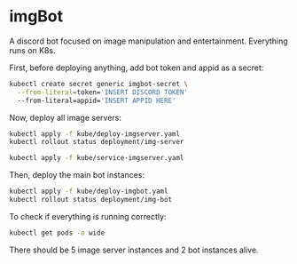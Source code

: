 # imgBot

A discord bot focused on image manipulation and entertainment. Everything runs on K8s.

First, before deploying anything, add bot token and appid as a secret:
```bash
kubectl create secret generic imgbot-secret \
  --from-literal=token='INSERT DISCORD TOKEN'
  --from-literal=appid='INSERT APPID HERE'
```

Now, deploy all image servers:
```bash
kubectl apply -f kube/deploy-imgserver.yaml
kubectl rollout status deployment/img-server

kubectl apply -f kube/service-imgserver.yaml
```

Then, deploy the main bot instances:
```bash
kubectl apply -f kube/deploy-imgbot.yaml
kubectl rollout status deployment/img-bot
```

To check if everything is running correctly:
```bash
kubectl get pods -o wide
```

There should be 5 image server instances and 2 bot instances alive. 